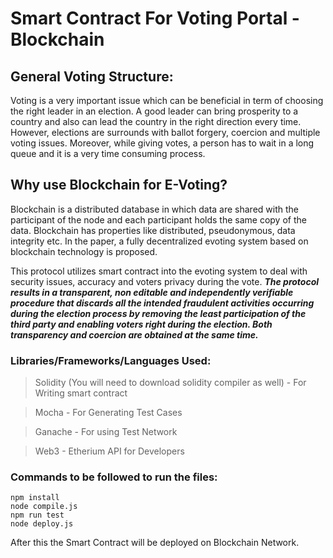 # Smart Contract For Voting Portal - Blockchain

## General Voting Structure:

Voting is a very important issue which can be beneficial in term of choosing the right leader in an election. A good leader can bring prosperity to a country and also can lead the country in the right direction every time. However, elections are surrounds with ballot forgery, coercion and multiple voting issues. Moreover, while giving votes, a person has to wait in a long queue and it is a very time consuming process. 

## Why use Blockchain for E-Voting? 

Blockchain is a distributed database in which data are shared with the participant of the node and each participant holds the same copy of the data. Blockchain has properties like distributed, pseudonymous, data integrity etc. In the paper, a fully decentralized evoting system based on blockchain technology is proposed.

This protocol utilizes smart contract into the evoting system to deal with security issues, accuracy and voters privacy during the vote. ***The protocol results in a transparent, non editable and independently verifiable procedure that discards all the intended fraudulent activities occurring during the election process by removing the least participation of the third party and enabling voters right during the election. Both transparency and coercion are obtained at the same time.***

### Libraries/Frameworks/Languages Used:
> Solidity (You will need to download solidity compiler as well) - For Writing smart contract

> Mocha - For Generating Test Cases

> Ganache - For using Test Network

> Web3 - Etherium API for Developers

### Commands to be followed to run the files:
```
npm install
node compile.js
npm run test
node deploy.js
```

After this the Smart Contract will be deployed on Blockchain Network.

